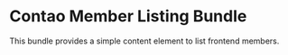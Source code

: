 # Contao Member Listing Bundle

This bundle provides a simple content element to list frontend members.